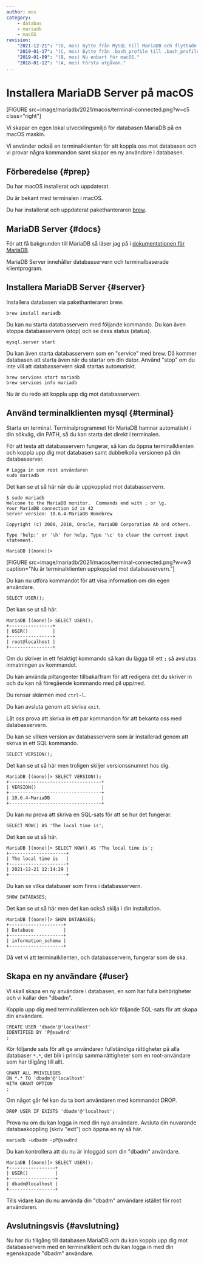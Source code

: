 ```yaml
---
author: mos
category:
    - databas
    - mariadb
    - macOS
revision:
    "2021-12-21": "(D, mos) Bytte från MySQL till MariaDB och flyttade MySQL Workbench till en egen artikel."
    "2019-01-17": "(C, mos) Bytte från .bash_profile till .bash_profile."
    "2019-01-09": "(B, mos) Nu enbart för macOS."
    "2018-01-12": "(A, mos) Första utgåvan."
...
```

Installera MariaDB Server på macOS
==================================

[FIGURE src=image/mariadb/2021/macos/terminal-connected.png?w=c5 class="right"]

Vi skapar en egen lokal utvecklingsmiljö för databasen MariaDB på en macOS maskin.

Vi använder också en terminalklienten för att koppla oss mot databasen och vi provar några kommandon samt skapar en ny användare i databasen.

<!--more-->



Förberedelse {#prep}
--------------------------------------

Du har macOS installerat och uppdaterat.

Du är bekant med terminalen i macOS.

Du har installerat och uppdaterat pakethanteraren [brew](https://brew.sh/).



MariaDB Server {#docs}
--------------------------------------

För att få bakgrunden till MariaDB så läser jag på i [dokumentationen för MariaDB](https://mariadb.org/documentation/).

MariaDB Server innehåller databasservern och terminalbaserade klientprogram.



Installera MariaDB Server {#server}
--------------------------------------

Installera databasen via pakethanteraren brew.

```text
brew install mariadb
```

Du kan nu starta databasservern med följande kommando. Du kan även stoppa databasservern (stop) och se dess status (status).

```text
mysql.server start
```

Du kan även starta databasservern som en "service" med brew. Då kommer databasen att starta även när du startar om din dator. Använd "stop" om du inte vill att databasservern skall startas automatiskt.

```text
brew services start mariadb
brew services info mariadb
```

Nu är du redo att koppla upp dig mot databasservern.



Använd terminalklienten mysql {#terminal}
--------------------------------------

Starta en terminal. Terminalprogrammet för MariaDB hamnar automatiskt i din sökväg, din PATH, så du kan starta det direkt i terminalen.

För att testa att databasservern fungerar, så kan du öppna terminalklienten och koppla upp dig mot databasen samt dubbelkolla versionen på din databasserver.

```text
# Logga in som root användaren
sudo mariadb
```

Det kan se ut så här när du är uppkopplad mot databasservern.

```text
$ sudo mariadb
Welcome to the MariaDB monitor.  Commands end with ; or \g.
Your MariaDB connection id is 42
Server version: 10.6.4-MariaDB Homebrew

Copyright (c) 2000, 2018, Oracle, MariaDB Corporation Ab and others.

Type 'help;' or '\h' for help. Type '\c' to clear the current input statement.

MariaDB [(none)]>
```

[FIGURE src=image/mariadb/2021/macos/terminal-connected.png?w=w3 caption="Nu är terminalklienten uppkopplad mot databasservern."]

Du kan nu utföra kommandot för att visa information om din egen användare.

```text
SELECT USER();
```

Det kan se ut så här.

```text
MariaDB [(none)]> SELECT USER();
+----------------+
| USER()         |
+----------------+
| root@localhost |
+----------------+
```

Om du skriver in ett felaktigt kommando så kan du lägga till ett `;` så avslutas inmatningen av kommandot.

Du kan använda piltangenter tillbaka/fram för att redigera det du skriver in och du kan nå föregående kommando med pil upp/ned.

Du rensar skärmen med `ctrl-l`.

Du kan avsluta genom att skriva `exit`.

Låt oss prova att skriva in ett par kommandon för att bekanta oss med databasservern.

Du kan se vilken version av databasservern som är installerad genom att skriva in ett SQL kommando.

```text
SELECT VERSION();
```

Det kan se ut så här men troligen skiljer versionssnumret hos dig.

```text
MariaDB [(none)]> SELECT VERSION();
+----------------------------------+
| VERSION()                        |
+----------------------------------+
| 10.6.4-MariaDB                   |
+----------------------------------+
```

Du kan nu prova att skriva en SQL-sats för att se hur det fungerar.

```text
SELECT NOW() AS 'The local time is';
```

Det kan se ut så här.

```text
MariaDB [(none)]> SELECT NOW() AS 'The local time is';
+---------------------+
| The local time is   |
+---------------------+
| 2021-12-21 12:14:29 |
+---------------------+
```

Du kan se vilka databaser som finns i databasservern.

```text
SHOW DATABASES;
```

Det kan se ut så här men det kan också skilja i din installation.

```text
MariaDB [(none)]> SHOW DATABASES;
+--------------------+
| Database           |
+--------------------+
| information_schema |
+--------------------+
```

Då vet vi att terminalklienten, och databasservern, fungerar som de ska.



Skapa en ny användare {#user}
--------------------------------------

Vi skall skapa en ny användare i databasen, en som har fulla behörigheter och vi kallar den "dbadm".

Koppla upp dig med terminalklienten och kör följande SQL-sats för att skapa din användare.

```text
CREATE USER 'dbadm'@'localhost'
IDENTIFIED BY 'P@ssw0rd'
;
```

Kör följande sats för att ge användaren fullständiga rättigheter på alla databaser `*.*`, det blir i princip samma rättigheter som en root-användare som har tillgång till allt.

```text
GRANT ALL PRIVILEGES
ON *.* TO 'dbadm'@'localhost'
WITH GRANT OPTION
;
```

Om något går fel kan du ta bort användaren med kommandot DROP.

```text
DROP USER IF EXISTS 'dbadm'@'localhost';
```

Prova nu om du kan logga in med din nya användare. Avsluta din nuvarande databaskoppling (skriv "exit") och öppna en ny så här.

```text
mariadb -udbadm -pP@ssw0rd
```

Du kan kontrollera att du nu är inloggad som din "dbadm" användare.

```text
MariaDB [(none)]> SELECT USER();
+-----------------+
| USER()          |
+-----------------+
| dbadm@localhost |
+-----------------+
```

Tills vidare kan du nu använda din "dbadm" användare istället för root användaren.



Avslutningsvis {#avslutning}
--------------------------------------

Nu har du tillgång till databasen MariaDB och du kan koppla upp dig mot databasservern med en terminalklient och du kan logga in med din egenskapade "dbadm" användare.
